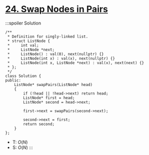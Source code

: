 # [24\. Swap Nodes in Pairs](https://leetcode.com/problems/swap-nodes-in-pairs/)

:::spoiler Solution
```cpp=
/**
 * Definition for singly-linked list.
 * struct ListNode {
 *     int val;
 *     ListNode *next;
 *     ListNode() : val(0), next(nullptr) {}
 *     ListNode(int x) : val(x), next(nullptr) {}
 *     ListNode(int x, ListNode *next) : val(x), next(next) {}
 * };
 */
class Solution {
public:
    ListNode* swapPairs(ListNode* head)
    {
        if (!head || !head->next) return head;
        ListNode* first = head;
        ListNode* second = head->next;
        
        first->next = swapPairs(second->next);
        
        second->next = first;
        return second;
    }
};
```
- T: $O(N)$
- S: $O(N)$
:::
